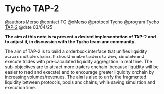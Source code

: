 
# Tycho TAP-2

@authors Merso
@contact TG @xMerso
@protocol Tycho
@program [Tycho TAP-2](https://github.com/propeller-heads/tycho-x/blob/main/TAP-2.md)
@date 03/04/25

**The aim of this note is to present a desired implementation of TAP-2 and to adjust it, in discussion with the Tycho team and community.**

The aim of TAP-2 is to build a orderbook interface that unifies liquidity across multiple chains.
It should enable traders to view, simulate and execute trades with pre-calculated liquidity aggregation in real time.
The sub-objectives are to attract more traders onchain (because liquidity will be easier to read and execute) and to encourage greater liquidity onchain by increasing volumes/revenues.
The aim is also to unify the fragmented liquidity between protocols, pools and chains, while saving simulation and execution time.
